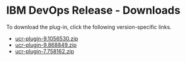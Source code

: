 
# IBM DevOps Release - Downloads

To download the plug-in, click the following version-specific links.

- [ucr-plugin-9.1056530.zip](https://raw.githubusercontent.com/UrbanCode/IBM-UCD-PLUGINS/main/files/ucr-plugin/ucr-plugin-9.1056530.zip)
- [ucr-plugin-9.868849.zip](https://raw.githubusercontent.com/UrbanCode/IBM-UCD-PLUGINS/main/files/ucr-plugin/ucr-plugin-9.868849.zip)
- [ucr-plugin-7.758162.zip](https://raw.githubusercontent.com/UrbanCode/IBM-UCD-PLUGINS/main/files/ucr-plugin/ucr-plugin-7.758162.zip)
